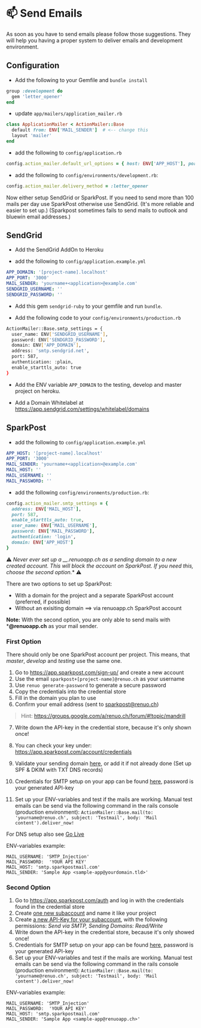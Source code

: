 # :mailbox: Send Emails

As soon as you have to send emails please follow those suggestions. They will help you having a proper system to deliver emails and development environment.

## Configuration

- Add the following to your Gemfile and `bundle install`

```ruby
group :development do
  gem 'letter_opener'
end
```

- update `app/mailers/application_mailer.rb`

```ruby
class ApplicationMailer < ActionMailer::Base
  default from: ENV['MAIL_SENDER']  # <-- change this
  layout 'mailer'
end
```

- add the following to `config/application.rb`

```ruby
config.action_mailer.default_url_options = { host: ENV['APP_HOST'], port: ENV['APP_PORT'] }
```

- add the following to `config/environments/development.rb`:

```ruby
config.action_mailer.delivery_method = :letter_opener
```

Now either setup SendGrid or SparkPost. If you need to send more than 100 mails per day use SparkPost otherwise use SendGrid. (It's more reliable and easier to set up.) (Sparkpost sometimes fails to send mails to outlook and bluewin email addresses.)

## SendGrid

- Add the SendGrid AddOn to Heroku

- add the following to `config/application.example.yml`

```yml
APP_DOMAIN: '[project-name].localhost'
APP_PORT: '3000'
MAIL_SENDER: 'yourname+<application>@example.com'
SENDGRID_USERNAME: ''
SENDGRID_PASSWORD: ''
```

- Add this gem `sendgrid-ruby` to your gemfile and run `bundle`.

- Add the following code to your `config/environments/production.rb`

```sh
ActionMailer::Base.smtp_settings = {
  user_name: ENV['SENDGRID_USERNAME'],
  password: ENV['SENDGRID_PASSWORD'],
  domain: ENV['APP_DOMAIN'],
  address: 'smtp.sendgrid.net',
  port: 587,
  authentication: :plain,
  enable_starttls_auto: true
}
```

- Add the ENV variable `APP_DOMAIN` to the testing, develop and master project on heroku.

- Add a Domain Whitelabel at <https://app.sendgrid.com/settings/whitelabel/domains>

## SparkPost

- add the following to `config/application.example.yml`

```yml
APP_HOST: '[project-name].localhost'
APP_PORT: '3000'
MAIL_SENDER: 'yourname+<application>@example.com'
MAIL_HOST: ''
MAIL_USERNAME: ''
MAIL_PASSWORD: ''
```

- add the following `config/environments/production.rb`:

```ruby
config.action_mailer.smtp_settings = {
  address: ENV['MAIL_HOST'],
  port: 587,
  enable_starttls_auto: true,
  user_name: ENV['MAIL_USERNAME'],
  password: ENV['MAIL_PASSWORD'],
  authentication: 'login',
  domain: ENV['APP_HOST']
}
```

:warning: **Never ever set up a _\_.renuoapp.ch* as a sending domain to a new created account. This will block the account on SparkPost. If you need this, choose the second option.** :warning:

There are two options to set up SparkPost:

- With a domain for the project and a separate SparkPost account (preferred, if possible)
- Without an exisiting domain ==> via renuoapp.ch SparkPost account

**Note:** With the second option, you are only able to send mails with ***@renuoapp.ch** as your mail sender.

### First Option

There should only be one SparkPost account per project. This means, that _master_, _develop_ and _testing_ use the same one.

1. Go to <https://app.sparkpost.com/sign-up/> and create a new account
2. Use the email `sparkpost+[project-name]@renuo.ch` as your username
3. Use `renuo generate-password` to generate a secure password
4. Copy the credentials into the credential store
5. Fill in the domain you plan to use
6. Confirm your email address (sent to sparkpost@renuo.ch)

  > Hint: <https://groups.google.com/a/renuo.ch/forum/#!topic/mandrill>

7. Write down the API-key in the credential store, because it's only shown once!

8. You can check your key under: <https://app.sparkpost.com/account/credentials>
9. Validate your sending domain [here](https://app.sparkpost.com/account/sending-domains), or add it if not already done (Set up SPF & DKIM with TXT DNS records)
10. Credentials for SMTP setup on your app can be found [here](https://app.sparkpost.com/account/smtp), password is your generated API-key
11. Set up your ENV-variables and test if the mails are working. Manual test emails can be send via the following command in the rails console (production environment): `ActionMailer::Base.mail(to: 'yourname@renuo.ch', subject: 'Testmail', body: 'Mail content').deliver_now!`

For DNS setup also see [Go Live](go_live.md)

ENV-variables example:

```
MAIL_USERNAME: 'SMTP_Injection'
MAIL_PASSWORD:  'YOUR API KEY'
MAIL_HOST: 'smtp.sparkpostmail.com'
MAIL_SENDER: 'Sample App <sample-app@yourdomain.tld>'
```

### Second Option

1. Go to <https://app.sparkpost.com/auth> and log in with the credentials found in the credential store
2. Create [one new subaccount](https://app.sparkpost.com/account/subaccounts) and name it like your project
3. Create [a new API-Key for your subaccount](https://app.sparkpost.com/account/credentials), with the following permissions: _Send via SMTP, Sending Domains: Read/Write_
4. Write down the API-key in the credential store, because it's only showed once!
5. Credentials for SMTP setup on your app can be found [here](https://app.sparkpost.com/account/smtp), password is your generated API-key
6. Set up your ENV-variables and test if the mails are working. Manual test emails can be send via the following command in the rails console (production environment): `ActionMailer::Base.mail(to: 'yourname@renuo.ch', subject: 'Testmail', body: 'Mail content').deliver_now!`

ENV-variables example:

```
MAIL_USERNAME: 'SMTP_Injection'
MAIL_PASSWORD:  'YOUR API KEY'
MAIL_HOST: 'smtp.sparkpostmail.com'
MAIL_SENDER: 'Sample App <sample-app@renuoapp.ch>'
```
